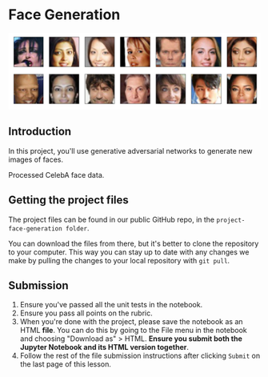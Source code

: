 # Face Generation

[//]: # (Image References)

[image1]: ./project-face-generation/assets/processed_face_data.png "Processed face data"

![Processed face data][image1]

## Introduction
In this project, you'll use generative adversarial networks to generate new images of faces.


Processed CelebA face data.

## Getting the project files
The project files can be found in our public GitHub repo, in the ```project-face-generation folder```.

You can download the files from there, but it's better to clone the repository to your computer. This way you can stay up to date with any changes we make by pulling the changes to your local repository with ```git pull```.

## Submission
  1. Ensure you've passed all the unit tests in the notebook.
  2. Ensure you pass all points on the rubric.
  3. When you're done with the project, please save the notebook as an HTML __file__. You can do this by going to the File menu in the notebook      and choosing "Download as" > HTML. __Ensure you submit both the Jupyter Notebook and its HTML version together__.
  4. Follow the rest of the file submission instructions after clicking ```Submit``` on the last page of this lesson.
